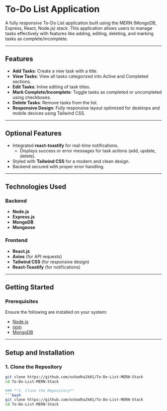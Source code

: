 # **To-Do List Application**

A fully responsive To-Do List application built using the MERN (MongoDB, Express, React, Node.js) stack. This application allows users to manage tasks effectively with features like adding, editing, deleting, and marking tasks as complete/incomplete.

---

## **Features**
- **Add Tasks**: Create a new task with a title.
- **View Tasks**: View all tasks categorized into Active and Completed sections.
- **Edit Tasks**: Inline editing of task titles.
- **Mark Complete/Incomplete**: Toggle tasks as completed or uncompleted using checkboxes.
- **Delete Tasks**: Remove tasks from the list.
- **Responsive Design**: Fully responsive layout optimized for desktops and mobile devices using Tailwind CSS.

---

## **Optional Features**
- Integrated **react-toastify** for real-time notifications.
  - Displays success or error messages for task actions (add, update, delete).
- Styled with **Tailwind CSS** for a modern and clean design.
- Backend secured with proper error handling.

---

## **Technologies Used**
### Backend
- **Node.js**
- **Express.js**
- **MongoDB**
- **Mongoose**

### Frontend
- **React.js**
- **Axios** (for API requests)
- **Tailwind CSS** (for responsive design)
- **React-Toastify** (for notifications)

---


## **Getting Started**

### **Prerequisites**
Ensure the following are installed on your system:
- [Node.js](https://nodejs.org)
- [npm](https://www.npmjs.com/)
- [MongoDB](https://www.mongodb.com/)

---

## **Setup and Installation**

### **1. Clone the Repository**
```bash
git clone https://github.com/oshadha2k01/To-Do-List-MERN-Stack
cd To-Do-List-MERN-Stack

### **1. Clone the Repository**
```bash
git clone https://github.com/oshadha2k01/To-Do-List-MERN-Stack
cd To-Do-List-MERN-Stack





